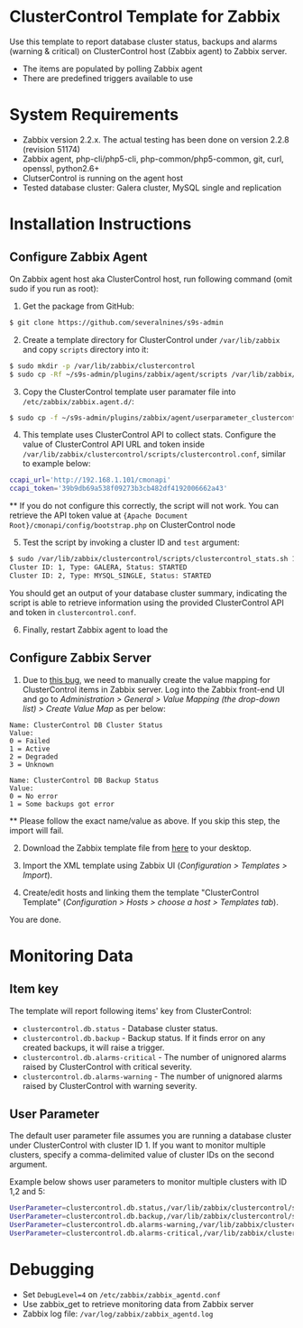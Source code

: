 ClusterControl Template for Zabbix
==================================

Use this template to report database cluster status, backups and alarms (warning & critical) on ClusterControl host (Zabbix agent) to Zabbix server.

- The items are populated by polling Zabbix agent
- There are predefined triggers available to use

System Requirements
===================

- Zabbix version 2.2.x. The actual testing has been done on version 2.2.8 (revision 51174)
- Zabbix agent, php-cli/php5-cli, php-common/php5-common, git, curl, openssl, python2.6+
- ClutserControl is running on the agent host
- Tested database cluster: Galera cluster, MySQL single and replication

Installation Instructions
=========================

Configure Zabbix Agent
----------------------

On Zabbix agent host aka ClusterControl host, run following command (omit sudo if you run as root):

1) Get the package from GitHub:
```bash
$ git clone https://github.com/severalnines/s9s-admin
```

2) Create a template directory for ClusterControl under `/var/lib/zabbix` and copy `scripts` directory into it:
```bash
$ sudo mkdir -p /var/lib/zabbix/clustercontrol
$ sudo cp -Rf ~/s9s-admin/plugins/zabbix/agent/scripts /var/lib/zabbix/clustercontrol
```

3) Copy the ClusterControl template user paramater file into `/etc/zabbix/zabbix.agent.d/`:
```bash
$ sudo cp -f ~/s9s-admin/plugins/zabbix/agent/userparameter_clustercontrol.conf /etc/zabbix/zabbix.agent.d/
```

4) This template uses ClusterControl API to collect stats. Configure the value of ClusterControl API URL and token inside `/var/lib/zabbix/clustercontrol/scripts/clustercontrol.conf`, similar to example below:
```bash
ccapi_url='http://192.168.1.101/cmonapi'
ccapi_token='39b9db69a538f09273b3cb482df4192006662a43'
```
** If you do not configure this correctly, the script will not work. You can retrieve the API token value at `{Apache Document Root}/cmonapi/config/bootstrap.php` on ClusterControl node

5) Test the script by invoking a cluster ID and `test` argument:
```bash
$ sudo /var/lib/zabbix/clustercontrol/scripts/clustercontrol_stats.sh 1 test
Cluster ID: 1, Type: GALERA, Status: STARTED
Cluster ID: 2, Type: MYSQL_SINGLE, Status: STARTED
```

You should get an output of your database cluster summary, indicating the script is able to retrieve information using the provided ClusterControl API and token in `clustercontrol.conf`.

6) Finally, restart Zabbix agent to load the 

Configure Zabbix Server
-----------------------

1) Due to [this bug](https://support.zabbix.com/browse/ZBXNEXT-1679), we need to manually create the value mapping for ClusterControl items in Zabbix server. Log into the Zabbix front-end UI and go to *Administration > General > Value Mapping (the drop-down list) > Create Value Map* as per below:

```
Name: ClusterControl DB Cluster Status
Value:
0 = Failed
1 = Active
2 = Degraded
3 = Unknown
```
```
Name: ClusterControl DB Backup Status
Value:
0 = No error
1 = Some backups got error
```

** Please follow the exact name/value as above. If you skip this step, the import will fail.

2) Download the Zabbix template file from [here](https://raw.githubusercontent.com/severalnines/s9s-admin/master/plugins/zabbix/server/zbx_clustercontrol_templates.xml) to your desktop.

3) Import the XML template using Zabbix UI (*Configuration > Templates > Import*).

4) Create/edit hosts and linking them the template "ClusterControl Template" (*Configuration > Hosts > choose a host > Templates tab*).

You are done.

Monitoring Data
===============

Item key
--------

The template will report following items' key from ClusterControl:

* `clustercontrol.db.status` - Database cluster status.
* `clustercontrol.db.backup` - Backup status. If it finds error on any created backups, it will raise a trigger.
* `clustercontrol.db.alarms-critical` - The number of unignored alarms raised by ClusterControl with critical severity.
* `clustercontrol.db.alarms-warning` - The number of unignored alarms raised by ClusterControl with warning severity.

User Parameter
--------------

The default user parameter file assumes you are running a database cluster under ClusterControl with cluster ID 1. If you want to monitor multiple clusters, specify a comma-delimited value of cluster IDs on the second argument.

Example below shows user parameters to monitor multiple clusters with ID 1,2 and 5:
```bash
UserParameter=clustercontrol.db.status,/var/lib/zabbix/clustercontrol/scripts/clustercontrol_stats.php 1,2,5 cluster
UserParameter=clustercontrol.db.backup,/var/lib/zabbix/clustercontrol/scripts/clustercontrol_stats.php 1,2,5 backup
UserParameter=clustercontrol.db.alarms-warning,/var/lib/zabbix/clustercontrol/scripts/clustercontrol_stats.php 1,2,5 alarms-warning
UserParameter=clustercontrol.db.alarms-critical,/var/lib/zabbix/clustercontrol/scripts/clustercontrol_stats.php 1,2,5 alarms-critical
```

Debugging
=========

- Set `DebugLevel=4` on `/etc/zabbix/zabbix_agentd.conf`
- Use zabbix_get to retrieve monitoring data from Zabbix server
- Zabbix log file: `/var/log/zabbix/zabbix_agentd.log`
